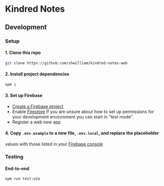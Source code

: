 # Kindred Notes

## Development

### Setup

#### 1. Clone this repo

```bash
git clone https://github.com/shwilliam/kindred-notes-web
```

#### 2. Install project dependencies

```bash
npm i
```

#### 3. Set up Firebase

- [Create a Firebase project](https://console.firebase.google.com/)
- Enable [Firestore](https://firebase.google.com/docs/firestore/)
  If you are unsure about how to set up permissions for your development environment
  you can start in "test mode".
- Register a web new app

#### 4. Copy `.env.example` to a new file, `.env.local`, and replace the placeholder

values with those listed in your [Firebase console](https://console.firebase.google.com/)

### Testing

#### End-to-end

```bash
npm run test:e2e
```
